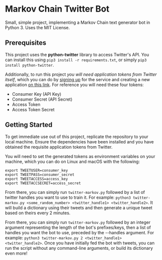 # Markov Chain Twitter Bot

Small, simple project, implementing a Markov Chain text generator bot in Python 3. Uses the MIT License.

## Prerequisites

This project uses the **python-twitter** library to access Twitter's API. You can install this using `pip3 install -r requirements.txt`, or simply `pip3 install python-twitter`.

Additionally, to run this project *you will need application tokens from Twitter itself*, which you can do by [signing up](https://twitter.com/signup) for the service and creating a new application [on this link](https://apps.twitter.com/).  For reference you will need these four tokens:

- Consumer Key (API Key)
- Consumer Secret (API Secret)
- Access Token
- Access Token Secret

## Getting Started

To get immediate use out of this project, replicate the repository to your local machine. Ensure the dependencies have been installed and you have obtained the requisite application tokens from Twitter.

You will need to set the generated tokens as environment variables on your machine, which you can do on Linux and macOS with the following:

```
export TWEETUSER=consumer_key
export TWEETPASS=consumer_secret
export TWEETACCESS=access_key
export TWEETACCSECRET=access_secret
```

From there, you can simply run `twitter-markov.py` followed by a list of twitter handles you want to use to train it. For example: `python3 twitter-markov.py <some_random_number> <twitter_handle1> <twitter_handle2>`. It will build a dictionary using their tweets and then generate a unique tweet based on theirs every 2 minutes.

From there, you can simply run `twitter-markov.py` followed by an integer argument representing the length of the bot's prefixes/keys, then a list of handles you want the bot to use, preceded by the --handles argument. For example: `python3 twitter-markov.py 2 <twitter_handle1> <twitter_handle2>`. Once you have initially fed the bot with tweets, you can run the script without any command-line arguments, or build its dictionary even more!
